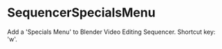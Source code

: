 # SequencerSpecialsMenu
Add a 'Specials Menu' to Blender Video Editing Sequencer. Shortcut key: 'w'.
